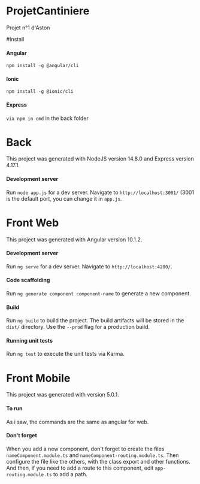 # ProjetCantiniere
Projet n°1 d'Aston

#Install
#### Angular
`npm install -g @angular/cli`

#### Ionic
`npm install -g @ionic/cli`

#### Express
`via npm in cmd` in the back folder

# Back
This project was generated with NodeJS version 14.8.0 and Express version 4.17.1.

#### Development server
Run `node app.js` for a dev server. Navigate to `http://localhost:3001/` (3001 is the default port, you can change it in `app.js`.

# Front Web
This project was generated with Angular version 10.1.2.

#### Development server
Run `ng serve` for a dev server. Navigate to `http://localhost:4200/`.

#### Code scaffolding
Run `ng generate component component-name` to generate a new component.

#### Build
Run `ng build` to build the project. The build artifacts will be stored in the `dist/` directory. Use the `--prod` flag for a production build.

#### Running unit tests
Run `ng test` to execute the unit tests via Karma.

# Front Mobile
This project was generated with version 5.0.1.

#### To run
As i saw, the commands are the same as angular for web.

#### Don't forget
When you add a new component, don't forget to create the files `nameComponent.module.ts` and `nameComponent-routing.module.ts`.
Then configure the file like the others, with the class export and other functions.
And then, if you need to add a route to this component, edit `app-routing.module.ts` to add a path.
